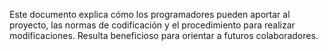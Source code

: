 Este documento explica cómo los programadores pueden aportar al proyecto, las normas de codificación y el procedimiento para realizar modificaciones. Resulta beneficioso para orientar a futuros colaboradores.
